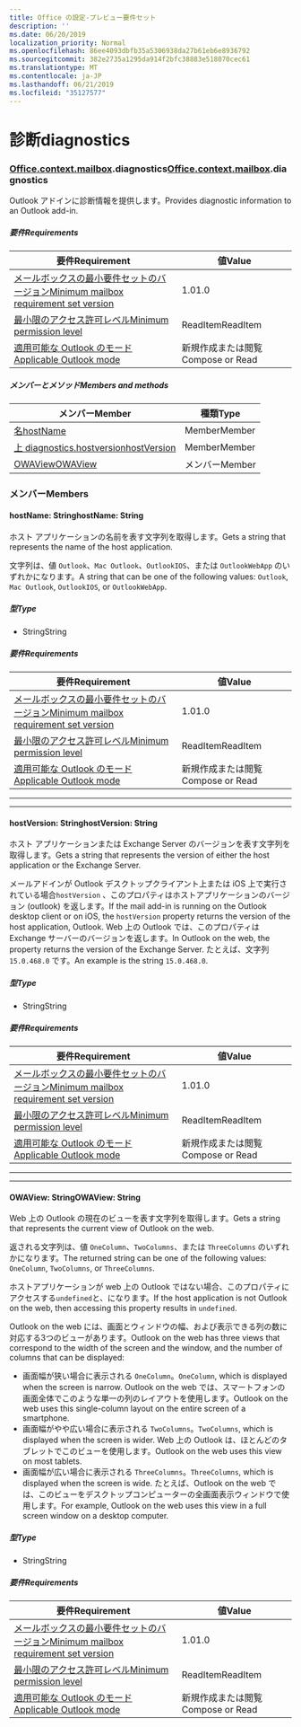 ```yaml
---
title: Office の設定-プレビュー要件セット
description: ''
ms.date: 06/20/2019
localization_priority: Normal
ms.openlocfilehash: 86ee4093dbfb35a5306938da27b61eb6e8936792
ms.sourcegitcommit: 382e2735a1295da914f2bfc38883e518070cec61
ms.translationtype: MT
ms.contentlocale: ja-JP
ms.lasthandoff: 06/21/2019
ms.locfileid: "35127577"
---
```

# <a name="diagnostics"></a><span data-ttu-id="f54fd-102">診断</span><span class="sxs-lookup"><span data-stu-id="f54fd-102">diagnostics</span></span>

### <a name="officeofficemdcontextofficecontextmdmailboxofficecontextmailboxmddiagnostics"></a><span data-ttu-id="f54fd-103">[Office](Office.md)[.context](Office.context.md)[.mailbox](Office.context.mailbox.md).diagnostics</span><span class="sxs-lookup"><span data-stu-id="f54fd-103">[Office](Office.md)[.context](Office.context.md)[.mailbox](Office.context.mailbox.md).diagnostics</span></span>

<span data-ttu-id="f54fd-104">Outlook アドインに診断情報を提供します。</span><span class="sxs-lookup"><span data-stu-id="f54fd-104">Provides diagnostic information to an Outlook add-in.</span></span>

##### <a name="requirements"></a><span data-ttu-id="f54fd-105">要件</span><span class="sxs-lookup"><span data-stu-id="f54fd-105">Requirements</span></span>

|<span data-ttu-id="f54fd-106">要件</span><span class="sxs-lookup"><span data-stu-id="f54fd-106">Requirement</span></span>| <span data-ttu-id="f54fd-107">値</span><span class="sxs-lookup"><span data-stu-id="f54fd-107">Value</span></span>|
|---|---|
|[<span data-ttu-id="f54fd-108">メールボックスの最小要件セットのバージョン</span><span class="sxs-lookup"><span data-stu-id="f54fd-108">Minimum mailbox requirement set version</span></span>](/office/dev/add-ins/reference/requirement-sets/outlook-api-requirement-sets)| <span data-ttu-id="f54fd-109">1.0</span><span class="sxs-lookup"><span data-stu-id="f54fd-109">1.0</span></span>|
|[<span data-ttu-id="f54fd-110">最小限のアクセス許可レベル</span><span class="sxs-lookup"><span data-stu-id="f54fd-110">Minimum permission level</span></span>](/outlook/add-ins/understanding-outlook-add-in-permissions)| <span data-ttu-id="f54fd-111">ReadItem</span><span class="sxs-lookup"><span data-stu-id="f54fd-111">ReadItem</span></span>|
|[<span data-ttu-id="f54fd-112">適用可能な Outlook のモード</span><span class="sxs-lookup"><span data-stu-id="f54fd-112">Applicable Outlook mode</span></span>](/outlook/add-ins/#extension-points)| <span data-ttu-id="f54fd-113">新規作成または閲覧</span><span class="sxs-lookup"><span data-stu-id="f54fd-113">Compose or Read</span></span>|

##### <a name="members-and-methods"></a><span data-ttu-id="f54fd-114">メンバーとメソッド</span><span class="sxs-lookup"><span data-stu-id="f54fd-114">Members and methods</span></span>

| <span data-ttu-id="f54fd-115">メンバー</span><span class="sxs-lookup"><span data-stu-id="f54fd-115">Member</span></span> | <span data-ttu-id="f54fd-116">種類</span><span class="sxs-lookup"><span data-stu-id="f54fd-116">Type</span></span> |
|--------|------|
| [<span data-ttu-id="f54fd-117">名</span><span class="sxs-lookup"><span data-stu-id="f54fd-117">hostName</span></span>](#hostname-string) | <span data-ttu-id="f54fd-118">Member</span><span class="sxs-lookup"><span data-stu-id="f54fd-118">Member</span></span> |
| [<span data-ttu-id="f54fd-119">上 diagnostics.hostversion</span><span class="sxs-lookup"><span data-stu-id="f54fd-119">hostVersion</span></span>](#hostversion-string) | <span data-ttu-id="f54fd-120">Member</span><span class="sxs-lookup"><span data-stu-id="f54fd-120">Member</span></span> |
| [<span data-ttu-id="f54fd-121">OWAView</span><span class="sxs-lookup"><span data-stu-id="f54fd-121">OWAView</span></span>](#owaview-string) | <span data-ttu-id="f54fd-122">メンバー</span><span class="sxs-lookup"><span data-stu-id="f54fd-122">Member</span></span> |

### <a name="members"></a><span data-ttu-id="f54fd-123">メンバー</span><span class="sxs-lookup"><span data-stu-id="f54fd-123">Members</span></span>

#### <a name="hostname-string"></a><span data-ttu-id="f54fd-124">hostName: String</span><span class="sxs-lookup"><span data-stu-id="f54fd-124">hostName: String</span></span>

<span data-ttu-id="f54fd-125">ホスト アプリケーションの名前を表す文字列を取得します。</span><span class="sxs-lookup"><span data-stu-id="f54fd-125">Gets a string that represents the name of the host application.</span></span>

<span data-ttu-id="f54fd-126">文字列は、値 `Outlook`、`Mac Outlook`、`OutlookIOS`、または `OutlookWebApp` のいずれかになります。</span><span class="sxs-lookup"><span data-stu-id="f54fd-126">A string that can be one of the following values: `Outlook`, `Mac Outlook`, `OutlookIOS`, or `OutlookWebApp`.</span></span>

##### <a name="type"></a><span data-ttu-id="f54fd-127">型</span><span class="sxs-lookup"><span data-stu-id="f54fd-127">Type</span></span>

*   <span data-ttu-id="f54fd-128">String</span><span class="sxs-lookup"><span data-stu-id="f54fd-128">String</span></span>

##### <a name="requirements"></a><span data-ttu-id="f54fd-129">要件</span><span class="sxs-lookup"><span data-stu-id="f54fd-129">Requirements</span></span>

|<span data-ttu-id="f54fd-130">要件</span><span class="sxs-lookup"><span data-stu-id="f54fd-130">Requirement</span></span>| <span data-ttu-id="f54fd-131">値</span><span class="sxs-lookup"><span data-stu-id="f54fd-131">Value</span></span>|
|---|---|
|[<span data-ttu-id="f54fd-132">メールボックスの最小要件セットのバージョン</span><span class="sxs-lookup"><span data-stu-id="f54fd-132">Minimum mailbox requirement set version</span></span>](/office/dev/add-ins/reference/requirement-sets/outlook-api-requirement-sets)| <span data-ttu-id="f54fd-133">1.0</span><span class="sxs-lookup"><span data-stu-id="f54fd-133">1.0</span></span>|
|[<span data-ttu-id="f54fd-134">最小限のアクセス許可レベル</span><span class="sxs-lookup"><span data-stu-id="f54fd-134">Minimum permission level</span></span>](/outlook/add-ins/understanding-outlook-add-in-permissions)| <span data-ttu-id="f54fd-135">ReadItem</span><span class="sxs-lookup"><span data-stu-id="f54fd-135">ReadItem</span></span>|
|[<span data-ttu-id="f54fd-136">適用可能な Outlook のモード</span><span class="sxs-lookup"><span data-stu-id="f54fd-136">Applicable Outlook mode</span></span>](/outlook/add-ins/#extension-points)| <span data-ttu-id="f54fd-137">新規作成または閲覧</span><span class="sxs-lookup"><span data-stu-id="f54fd-137">Compose or Read</span></span>|

---
---

#### <a name="hostversion-string"></a><span data-ttu-id="f54fd-138">hostVersion: String</span><span class="sxs-lookup"><span data-stu-id="f54fd-138">hostVersion: String</span></span>

<span data-ttu-id="f54fd-139">ホスト アプリケーションまたは Exchange Server のバージョンを表す文字列を取得します。</span><span class="sxs-lookup"><span data-stu-id="f54fd-139">Gets a string that represents the version of either the host application or the Exchange Server.</span></span>

<span data-ttu-id="f54fd-140">メールアドインが Outlook デスクトップクライアント上または iOS 上で実行されている場合`hostVersion` 、このプロパティはホストアプリケーションのバージョン (outlook) を返します。</span><span class="sxs-lookup"><span data-stu-id="f54fd-140">If the mail add-in is running on the Outlook desktop client or on iOS, the `hostVersion` property returns the version of the host application, Outlook.</span></span> <span data-ttu-id="f54fd-141">Web 上の Outlook では、このプロパティは Exchange サーバーのバージョンを返します。</span><span class="sxs-lookup"><span data-stu-id="f54fd-141">In Outlook on the web, the property returns the version of the Exchange Server.</span></span> <span data-ttu-id="f54fd-142">たとえば、文字列 `15.0.468.0` です。</span><span class="sxs-lookup"><span data-stu-id="f54fd-142">An example is the string `15.0.468.0`.</span></span>

##### <a name="type"></a><span data-ttu-id="f54fd-143">型</span><span class="sxs-lookup"><span data-stu-id="f54fd-143">Type</span></span>

*   <span data-ttu-id="f54fd-144">String</span><span class="sxs-lookup"><span data-stu-id="f54fd-144">String</span></span>

##### <a name="requirements"></a><span data-ttu-id="f54fd-145">要件</span><span class="sxs-lookup"><span data-stu-id="f54fd-145">Requirements</span></span>

|<span data-ttu-id="f54fd-146">要件</span><span class="sxs-lookup"><span data-stu-id="f54fd-146">Requirement</span></span>| <span data-ttu-id="f54fd-147">値</span><span class="sxs-lookup"><span data-stu-id="f54fd-147">Value</span></span>|
|---|---|
|[<span data-ttu-id="f54fd-148">メールボックスの最小要件セットのバージョン</span><span class="sxs-lookup"><span data-stu-id="f54fd-148">Minimum mailbox requirement set version</span></span>](/office/dev/add-ins/reference/requirement-sets/outlook-api-requirement-sets)| <span data-ttu-id="f54fd-149">1.0</span><span class="sxs-lookup"><span data-stu-id="f54fd-149">1.0</span></span>|
|[<span data-ttu-id="f54fd-150">最小限のアクセス許可レベル</span><span class="sxs-lookup"><span data-stu-id="f54fd-150">Minimum permission level</span></span>](/outlook/add-ins/understanding-outlook-add-in-permissions)| <span data-ttu-id="f54fd-151">ReadItem</span><span class="sxs-lookup"><span data-stu-id="f54fd-151">ReadItem</span></span>|
|[<span data-ttu-id="f54fd-152">適用可能な Outlook のモード</span><span class="sxs-lookup"><span data-stu-id="f54fd-152">Applicable Outlook mode</span></span>](/outlook/add-ins/#extension-points)| <span data-ttu-id="f54fd-153">新規作成または閲覧</span><span class="sxs-lookup"><span data-stu-id="f54fd-153">Compose or Read</span></span>|

---
---

#### <a name="owaview-string"></a><span data-ttu-id="f54fd-154">OWAView: String</span><span class="sxs-lookup"><span data-stu-id="f54fd-154">OWAView: String</span></span>

<span data-ttu-id="f54fd-155">Web 上の Outlook の現在のビューを表す文字列を取得します。</span><span class="sxs-lookup"><span data-stu-id="f54fd-155">Gets a string that represents the current view of Outlook on the web.</span></span>

<span data-ttu-id="f54fd-156">返される文字列は、値 `OneColumn`、`TwoColumns`、または `ThreeColumns` のいずれかになります。</span><span class="sxs-lookup"><span data-stu-id="f54fd-156">The returned string can be one of the following values: `OneColumn`, `TwoColumns`, or `ThreeColumns`.</span></span>

<span data-ttu-id="f54fd-157">ホストアプリケーションが web 上の Outlook ではない場合、このプロパティにアクセスする`undefined`と、になります。</span><span class="sxs-lookup"><span data-stu-id="f54fd-157">If the host application is not Outlook on the web, then accessing this property results in `undefined`.</span></span>

<span data-ttu-id="f54fd-158">Outlook on the web には、画面とウィンドウの幅、および表示できる列の数に対応する3つのビューがあります。</span><span class="sxs-lookup"><span data-stu-id="f54fd-158">Outlook on the web has three views that correspond to the width of the screen and the window, and the number of columns that can be displayed:</span></span>

*   <span data-ttu-id="f54fd-159">画面幅が狭い場合に表示される `OneColumn`。</span><span class="sxs-lookup"><span data-stu-id="f54fd-159">`OneColumn`, which is displayed when the screen is narrow.</span></span> <span data-ttu-id="f54fd-160">Outlook on the web では、スマートフォンの画面全体でこのような単一の列のレイアウトを使用します。</span><span class="sxs-lookup"><span data-stu-id="f54fd-160">Outlook on the web uses this single-column layout on the entire screen of a smartphone.</span></span>
*   <span data-ttu-id="f54fd-161">画面幅がやや広い場合に表示される `TwoColumns`。</span><span class="sxs-lookup"><span data-stu-id="f54fd-161">`TwoColumns`, which is displayed when the screen is wider.</span></span> <span data-ttu-id="f54fd-162">Web 上の Outlook は、ほとんどのタブレットでこのビューを使用します。</span><span class="sxs-lookup"><span data-stu-id="f54fd-162">Outlook on the web uses this view on most tablets.</span></span>
*   <span data-ttu-id="f54fd-163">画面幅が広い場合に表示される `ThreeColumns`。</span><span class="sxs-lookup"><span data-stu-id="f54fd-163">`ThreeColumns`, which is displayed when the screen is wide.</span></span> <span data-ttu-id="f54fd-164">たとえば、Outlook on the web では、このビューをデスクトップコンピューターの全画面表示ウィンドウで使用します。</span><span class="sxs-lookup"><span data-stu-id="f54fd-164">For example, Outlook on the web uses this view in a full screen window on a desktop computer.</span></span>

##### <a name="type"></a><span data-ttu-id="f54fd-165">型</span><span class="sxs-lookup"><span data-stu-id="f54fd-165">Type</span></span>

*   <span data-ttu-id="f54fd-166">String</span><span class="sxs-lookup"><span data-stu-id="f54fd-166">String</span></span>

##### <a name="requirements"></a><span data-ttu-id="f54fd-167">要件</span><span class="sxs-lookup"><span data-stu-id="f54fd-167">Requirements</span></span>

|<span data-ttu-id="f54fd-168">要件</span><span class="sxs-lookup"><span data-stu-id="f54fd-168">Requirement</span></span>| <span data-ttu-id="f54fd-169">値</span><span class="sxs-lookup"><span data-stu-id="f54fd-169">Value</span></span>|
|---|---|
|[<span data-ttu-id="f54fd-170">メールボックスの最小要件セットのバージョン</span><span class="sxs-lookup"><span data-stu-id="f54fd-170">Minimum mailbox requirement set version</span></span>](/office/dev/add-ins/reference/requirement-sets/outlook-api-requirement-sets)| <span data-ttu-id="f54fd-171">1.0</span><span class="sxs-lookup"><span data-stu-id="f54fd-171">1.0</span></span>|
|[<span data-ttu-id="f54fd-172">最小限のアクセス許可レベル</span><span class="sxs-lookup"><span data-stu-id="f54fd-172">Minimum permission level</span></span>](/outlook/add-ins/understanding-outlook-add-in-permissions)| <span data-ttu-id="f54fd-173">ReadItem</span><span class="sxs-lookup"><span data-stu-id="f54fd-173">ReadItem</span></span>|
|[<span data-ttu-id="f54fd-174">適用可能な Outlook のモード</span><span class="sxs-lookup"><span data-stu-id="f54fd-174">Applicable Outlook mode</span></span>](/outlook/add-ins/#extension-points)| <span data-ttu-id="f54fd-175">新規作成または閲覧</span><span class="sxs-lookup"><span data-stu-id="f54fd-175">Compose or Read</span></span>|
